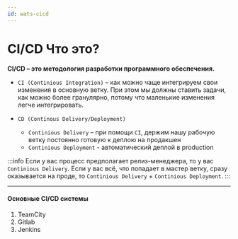 ```yaml
---
id: wats-cicd
---
```


# CI/CD Что это?

**CI/CD – это методология разработки программного обеспечения.**

- `CI (Continious Integration)` – как можно чаще интегрируем свои изменения в основную ветку. При этом мы должны ставить задачи, как можно более гранулярно, потому что маленькие изменения легче интегрировать. 

- `CD (Continous Delivery/Deployment)`
  - `Continious Delivery` – при помощи `CI`, держим нашу рабочую ветку постоянно готовую к деплою на продакшен
  - `Continious Deployment` - автоматический деплой в production

:::info
Если у вас процесс предполагает релиз-менеджера, то у вас `Continious Delivery`. Если у вас всё, что попадает в мастер ветку, сразу оказывается на проде, то `Continious Delivery` + `Continious Deployment`.
:::

___

#### Основные CI/CD системы

1. TeamCity
2. Gitlab
3. Jenkins